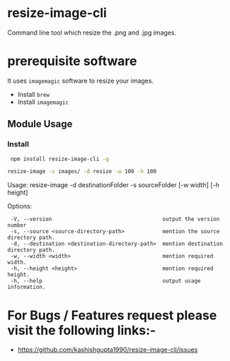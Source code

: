 # resize-image-cli
Command line tool which resize the .png and .jpg images. 

# prerequisite software
It uses `imagemagic` software to resize your images.
- Install `brew` 
- Install `imagemagic`

## Module Usage 

### Install
```sh
 npm install resize-image-cli -g
 ```
 
```sh 
resize-image -s images/ -d resize -w 100 -h 100
```
 Usage: resize-image  -d destinationFolder -s sourceFolder [-w width] [-h height] 
 
 Options:
 
     -V, --version                                   output the version number
     -s, --source <source-directory-path>            mention the source directory path.
     -d, --destination <destination-directory-path>  mention destination directory path.
     -w, --width <width>                             mention required width.
     -h, --height <height>                           mention required height.
     -h, --help                                      output usage information.

# For Bugs / Features request please visit the following links:-
- https://github.com/kashishgupta1990/resize-image-cli/issues